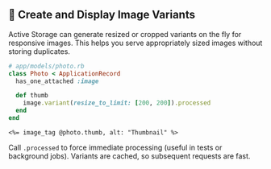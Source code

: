## 📐 Create and Display Image Variants
Active Storage can generate resized or cropped variants on the fly for responsive images. This helps you serve appropriately sized images without storing duplicates.

```ruby
# app/models/photo.rb
class Photo < ApplicationRecord
  has_one_attached :image

  def thumb
    image.variant(resize_to_limit: [200, 200]).processed
  end
end
```

```erb
<%= image_tag @photo.thumb, alt: "Thumbnail" %>
```

Call `.processed` to force immediate processing (useful in tests or background jobs). Variants are cached, so subsequent requests are fast.
